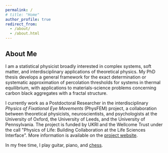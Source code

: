 ```yaml
---
permalink: /
# title: "Home"
author_profile: true
redirect_from: 
  - /about/
  - /about.html
---
```



## About Me

I am a statistical physicist broadly interested in complex systems, soft matter, and interdisciplinary applications of theoretical physics. 
My PhD thesis develops a general framework for the exact determination or systematic approximation of percolation thresholds for systems in thermal equilibrium, with applications to materials-science problems concerning carbon black aggregates with a fractal structure.

I currently work as a Postdoctoral Researcher in the interdisciplinary *Physics of Fixational Eye Movements* (PhysFEM) project, a collaboration between theoretical physicists, neuroscientists, and psychologists at the University of Oxford, the University of Leeds, and the University of Pennsylvania. 
The project is funded by UKRI and the Wellcome Trust under the call "Physics of Life: Building Collaboration at the Life Sciences Interface". 
More information is available on the [project website](https://www.psy.ox.ac.uk/research/perception-lab/projects/physics-of-fixational-eye-movements-physfem).

In my free time, I play guitar, piano, and [chess](https://rating.englishchess.org.uk/v2/new/player.php?player_no=372535).